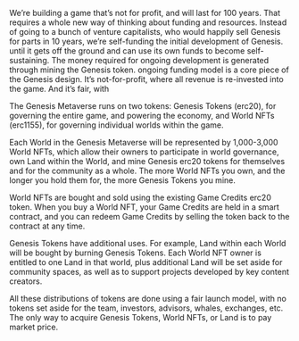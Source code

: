 <p>We’re building a game that’s not for profit, and will last for 100 years. That requires a whole new way of thinking about funding and resources. Instead of going to a bunch of venture capitalists, who would happily sell Genesis for parts in 10 years, we’re self-funding the initial development of Genesis.  until it gets off the ground and can use its own funds to become self-sustaining.  The money required for ongoing development is generated through mining the Genesis token. ongoing funding model is a core piece of the Genesis design. It’s not-for-profit, where all revenue is re-invested into the game. And it’s fair, with </p>
<p>The Genesis Metaverse runs on two tokens: Genesis Tokens (erc20), for governing the entire game, and powering the economy, and World NFTs (erc1155), for governing individual worlds within the game.</p>
<p>Each World in the Genesis Metaverse will be represented by 1,000-3,000 World NFTs, which allow their owners to participate in world governance, own Land within the World, and mine Genesis erc20 tokens for themselves and for the community as a whole. The more World NFTs you own, and the longer you hold them for, the more Genesis Tokens you mine.</p>
<p>World NFTs are bought and sold using the existing Game Credits erc20 token. When you buy a World NFT, your Game Credits are held in a smart contract, and you can redeem Game Credits by selling the token back to the contract at any time.</p>
<p>Genesis Tokens have additional uses. For example, Land within each World will be bought by burning Genesis Tokens. Each World NFT owner is entitled to one Land in that world, plus additional Land will be set aside for community spaces, as well as to support projects developed by key content creators.</p>
<p>All these distributions of tokens are done using a fair launch model, with no tokens set aside for the team, investors, advisors, whales, exchanges, etc. The only way to acquire Genesis Tokens, World NFTs, or Land is to pay market price.</p>